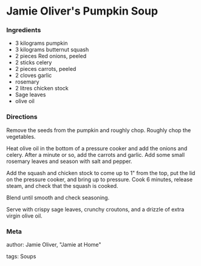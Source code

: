 # Jamie Oliver's Pumpkin Soup

### Ingredients
 * 3 kilograms pumpkin
 * 3 kilograms butternut squash
 * 2 pieces Red onions, peeled
 * 2 sticks celery
 * 2 pieces carrots, peeled
 * 2 cloves garlic
 * rosemary
 * 2 litres chicken stock
 * Sage leaves
 * olive oil

### Directions

Remove the seeds from the pumpkin and roughly chop.  Roughly chop the vegetables.

Heat olive oil in the bottom of a pressure cooker and add the onions and celery.  After a minute or so, add the carrots and garlic.  Add some small rosemary leaves and season with salt and pepper.

Add the squash and chicken stock to come up to 1" from the top, put the lid on the pressure cooker, and bring up to pressure.  Cook 6 minutes, release steam, and check that the squash is cooked.

Blend until smooth and check seasoning.

Serve with crispy sage leaves, crunchy croutons, and a drizzle of extra virgin olive oil.

### Meta
author: Jamie Oliver, "Jamie at Home"

tags: Soups

